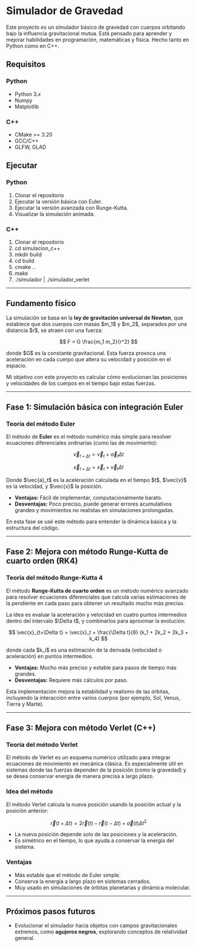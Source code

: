 # Simulador de Gravedad

Este proyecto es un simulador básico de gravedad con cuerpos orbitando bajo la influencia gravitacional mutua. Está pensado para aprender y mejorar habilidades en programación, matemáticas y física. Hecho tanto en Python como en C++.

## Requisitos

### Python
- Python 3.x
- Numpy
- Matplotlib

### C++
- CMake >= 3.20
- GCC/C++
- GLFW, GLAD

## Ejecutar

### Python
1. Clonar el repositorio
2. Ejecutar la versión básica con Euler.
3. Ejecutar la versión avanzada con Runge-Kutta.
4. Visualizar la simulación animada.

### C++
1. Clonar el repositorio
2. cd simulacion_c++
3. mkdir build
4. cd build
5. cmake ..
6. make
7. ./simulador | ./simulador_verlet


---

## Fundamento físico

La simulación se basa en la **ley de gravitación universal de Newton**, que establece que dos cuerpos con masas \$m_1\$ y \$m_2\$, separados por una distancia \$r\$, se atraen con una fuerza:

$$
F = G \frac{m_1 m_2}{r^2}
$$

donde \$G\$ es la constante gravitacional. Esta fuerza provoca una aceleración en cada cuerpo que altera su velocidad y posición en el espacio.

Mi objetivo con este proyecto es calcular cómo evolucionan las posiciones y velocidades de los cuerpos en el tiempo bajo estas fuerzas.

---

## Fase 1: Simulación básica con integración Euler

### Teoría del método Euler

El método de **Euler** es el método numérico más simple para resolver ecuaciones diferenciales ordinarias (como las de movimiento):

$$
\vec{v}_{t+\Delta t} = \vec{v}_t + \vec{a}_t \Delta t
$$

$$
\vec{x}_{t+\Delta t} = \vec{x}_t + \vec{v}_t \Delta t
$$

Donde \$\vec{a}_t\$ es la aceleración calculada en el tiempo \$t\$, \$\vec{v}\$ es la velocidad, y \$\vec{x}\$ la posición.

- **Ventajas:** Fácil de implementar, computacionalmente barato.
- **Desventajas:** Poco preciso, puede generar errores acumulativos grandes y movimientos no realistas en simulaciones prolongadas.

En esta fase se usé este método para entender la dinámica básica y la estructura del código.

---

## Fase 2: Mejora con método Runge-Kutta de cuarto orden (RK4)

### Teoría del método Runge-Kutta 4

El método **Runge-Kutta de cuarto orden** es un método numérico avanzado para resolver ecuaciones diferenciales que calcula varias estimaciones de la pendiente en cada paso para obtener un resultado mucho más preciso.

La idea es evaluar la aceleración y velocidad en cuatro puntos intermedios dentro del intervalo \$\Delta t\$, y combinarlos para aproximar la evolución:

$$
\vec{x}_{t+\Delta t} = \vec{x}_t + \frac{\Delta t}{6} (k_1 + 2k_2 + 2k_3 + k_4)
$$

donde cada \$k_i\$ es una estimación de la derivada (velocidad o aceleración) en puntos intermedios.

- **Ventajas:** Mucho más preciso y estable para pasos de tiempo más grandes.
- **Desventajas:** Requiere más cálculos por paso.

Esta implementación mejora la estabilidad y realismo de las órbitas, incluyendo la interacción entre varios cuerpos (por ejemplo, Sol, Venus, Tierra y Marte).

---

## Fase 3: Mejora con método Verlet (C++)

### Teoría del método Verlet

El método de Verlet es un esquema numérico utilizado para integrar ecuaciones de movimiento en mecánica clásica. Es especialmente útil en sistemas donde las fuerzas dependen de la posición (como la gravedad) y se desea conservar energía de manera precisa a largo plazo.

### Idea del método

El método Verlet calcula la nueva posición usando la posición actual y la posición anterior:

$$
\vec{r}(t+\Delta t) = 2 \vec{r}(t) - \vec{r}(t-\Delta t) + \vec{a}(t) \Delta t^2
$$

- La nueva posición depende solo de las posiciones y la aceleración.
- Es simétrico en el tiempo, lo que ayuda a conservar la energía del sistema.

### Ventajas
- Más estable que el método de Euler simple.
- Conserva la energía a largo plazo en sistemas cerrados.
- Muy usado en simulaciones de órbitas planetarias y dinámica molecular.


---

## Próximos pasos futuros

- Evolucionar el simulador hacia objetos con campos gravitacionales extremos, como **agujeros negros**, explorando conceptos de relatividad general.

